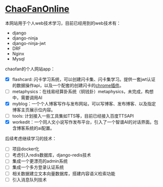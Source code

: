 # [ChaoFanOnline](https://github.com/chaofanat/chaofanonline "github地址")

本网站用于个人web技术学习，目前已经用到的web技术有：

- django
- django-ninja
- django-ninja-jwt
- DRF
- Nginx
- Mysql

chaofan的个人网站app：

- [X] flashcard: 闪卡学习系统，可以创建闪卡集、闪卡集学习。提供一套jwt认证的数据操作api，以及一个配套的创建闪卡的[chrome插件](https://github.com/chaofanat/chaofan-flashcardcreate-extensions)。
- [ ] metaphysics：在线易经算卦系统（铜钱卦）metaphysics，未完成，构想中，需要调用AI
- [X] myblog：一个个人博客写作与发布网站，可以写博客、发布博客、以及指定博客主页展示位内容。
- [ ] tools: 计划接入一些工具集如TTS等，目前已经接入百度TTSAPI
- [X] workedit：一个同人文小说写作发布平台，引入了一个智谱AI的对话界面。包含博客系统的ai配置。

后续考虑继续学习的技术：

- [ ] 项目docker化
- [ ] 考虑引入redis数据库，django-redis技术
- [ ] 集成一个更漂亮的admin系统
- [ ] 集成一个多方登录认证系统
- [ ] 相关数据建立文本向量数据库，搭建内容语义检索功能
- [ ] 引入消息队列技术
